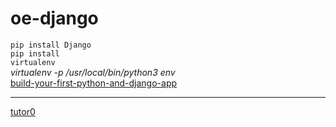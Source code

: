 # oe-django

<code>pip install Django</code><br />
<code>pip install virtualenv</code><br />
<i>virtualenv -p /usr/local/bin/python3 env</i><br />
<a href = https://scotch.io/tutorials/build-your-first-python-and-django-application>build-your-first-python-and-django-app</a><br />

<hr />
<a href=https://docs.djangoproject.com/en/1.11/intro/tutorial01/>tutor0</a><br />
